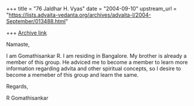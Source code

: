 +++
title = "76 Jaldhar H. Vyas"
date = "2004-09-10"
upstream_url = "https://lists.advaita-vedanta.org/archives/advaita-l/2004-September/013488.html"

+++
[Archive link](https://lists.advaita-vedanta.org/archives/advaita-l/2004-September/013488.html)

Namaste,

I am Gomathisankar R. I am residing in Bangalore. My brother is already a
member of this group. He adviced me to become a member to learn more
information regarding advita and other spiritual concepts, so I desire to
become a memeber of this group and learn the same.

Regards,

R Gomathisankar


